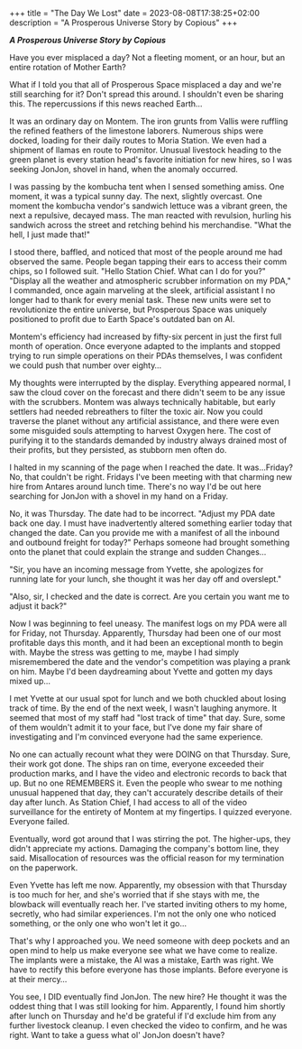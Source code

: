 +++
title = "The Day We Lost"
date = 2023-08-08T17:38:25+02:00
description = "A Prosperous Universe Story by Copious"
+++

**_A Prosperous Universe Story by Copious_**

Have you ever misplaced a day? Not a fleeting moment, or an hour, but an
entire rotation of Mother Earth?

What if I told you that all of Prosperous Space misplaced a day and we're
still searching for it? Don't spread this around. I shouldn't even
be sharing this. The repercussions if this news reached Earth…

It was an ordinary day on Montem. The iron grunts from Vallis were
ruffling the refined feathers of the limestone laborers. Numerous ships
were docked, loading for their daily routes to Moria Station. We even had
a shipment of llamas en route to Promitor. Unusual livestock heading to
the green planet is every station head's favorite initiation for new
hires, so I was seeking JonJon, shovel in hand, when the anomaly occurred.

I was passing by the kombucha tent when I sensed something amiss. One
moment, it was a typical sunny day. The next, slightly overcast. One
moment the kombucha vendor's sandwich lettuce was a vibrant green, the
next a repulsive, decayed mass. The man reacted with revulsion, hurling
his sandwich across the street and retching behind his merchandise. "What
the hell, I just made that!"

I stood there, baffled, and noticed that most of the people around me had
observed the same. People began tapping their ears to access their comm
chips, so I followed suit. "Hello Station Chief. What can I do for you?"
"Display all the weather and atmospheric scrubber information on my PDA,"
I commanded, once again marveling at the sleek, artificial assistant I no
longer had to thank for every menial task. These new units were set to
revolutionize the entire universe, but Prosperous Space was uniquely
positioned to profit due to Earth Space's outdated ban on AI.

Montem's efficiency had increased by fifty-six percent in just the first
full month of operation. Once everyone adapted to the implants and stopped
trying to run simple operations on their PDAs themselves, I was confident
we could push that number over eighty…

My thoughts were interrupted by the display. Everything appeared normal, I
saw the cloud cover on the forecast and there didn't seem to be any issue
with the scrubbers. Montem was always technically habitable, but early
settlers had needed rebreathers to filter the toxic air. Now you could
traverse the planet without any artificial assistance, and there were even
some misguided souls attempting to harvest Oxygen here. The cost of
purifying it to the standards demanded by industry always drained most of
their profits, but they persisted, as stubborn men often do.

I halted in my scanning of the page when I reached the date. It
was...Friday? No, that couldn't be right. Fridays I've been meeting with
that charming new hire from Antares around lunch time. There's no way I'd
be out here searching for JonJon with a shovel in my hand on a Friday.

No, it was Thursday. The date had to be incorrect. "Adjust my PDA date
back one day. I must have inadvertently altered something earlier today
that changed the date. Can you provide me with a manifest of all the
inbound and outbound freight for today?" Perhaps someone had brought
something onto the planet that could explain the strange and sudden
Changes…

"Sir, you have an incoming message from Yvette, she apologizes for running
late for your lunch, she thought it was her day off and overslept."

"Also, sir, I checked and the date is correct. Are you certain you want me
to adjust it back?"

Now I was beginning to feel uneasy. The manifest logs on my PDA were all
for Friday, not Thursday. Apparently, Thursday had been one of our most
profitable days this month, and it had been an exceptional month to begin
with. Maybe the stress was getting to me, maybe I had simply misremembered
the date and the vendor's competition was playing a prank on him. Maybe
I'd been daydreaming about Yvette and gotten my days mixed up…

I met Yvette at our usual spot for lunch and we both chuckled about losing
track of time. By the end of the next week, I wasn't laughing anymore. It
seemed that most of my staff had "lost track of time" that day. Sure, some
of them wouldn't admit it to your face, but I've done my fair share of
investigating and I'm convinced everyone had the same experience.

No one can actually recount what they were DOING on that Thursday. Sure,
their work got done. The ships ran on time, everyone exceeded their
production marks, and I have the video and electronic records to back that
up. But no one REMEMBERS it. Even the people who swear to me nothing
unusual happened that day, they can't accurately describe details of their
day after lunch. As Station Chief, I had access to all of the video
surveillance for the entirety of Montem at my fingertips. I quizzed
everyone. Everyone failed.

Eventually, word got around that I was stirring the pot. The higher-ups,
they didn't appreciate my actions. Damaging the company's bottom line,
they said. Misallocation of resources was the official reason for my
termination on the paperwork.

Even Yvette has left me now. Apparently, my obsession with that Thursday
is too much for her, and she's worried that if she stays with me, the
blowback will eventually reach her. I've started inviting others to my
home, secretly, who had similar experiences. I'm not the only one who
noticed something, or the only one who won't let it go…

That's why I approached you. We need someone with deep pockets and an open
mind to help us make everyone see what we have come to realize. The
implants were a mistake, the AI was a mistake, Earth was right. We have to
rectify this before everyone has those implants. Before everyone is at
their mercy…

You see, I DID eventually find JonJon. The new hire? He thought it was the
oddest thing that I was still looking for him. Apparently, I found him
shortly after lunch on Thursday and he'd be grateful if I'd exclude him
from any further livestock cleanup. I even checked the video to confirm,
and he was right. Want to take a guess what ol' JonJon doesn't have?
